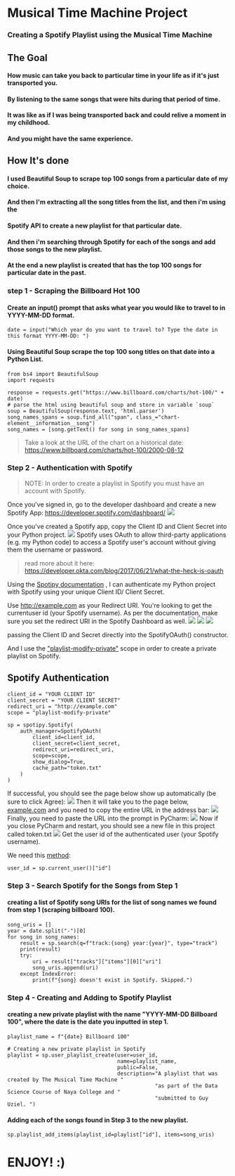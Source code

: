 # Musical Time Machine Project
### Creating a Spotify Playlist using the Musical Time Machine
## The Goal
#### How music can take you back to particular time in your life as if it's just transported you.
#### By listening to the same songs that were hits during that period of time.
#### It was like as if I was being transported back and could relive a moment in my childhood.
#### And you might have the same experience.
## How It's done
#### I used Beautiful Soup to scrape top 100 songs from a particular date of my choice.
#### And then I'm extracting all the song titles from the list, and then i'm using the 
#### Spotify API to create a new playlist for that particular date.
#### And then i'm searching through Spotify for each of the songs and add those songs to the new playlist.
#### At the end a new playlist is created that has the top 100 songs for particular date in the past.

### step 1 - Scraping the Billboard Hot 100
#### Create an input() prompt that asks what year you would like to travel to in YYYY-MM-DD format.
    date = input("Which year do you want to travel to? Type the date in this format YYYY-MM-DD: ")
#### Using Beautiful Soup scrape the top 100 song titles on that date into a Python List.
    from bs4 import BeautifulSoup
    import requests

    response = requests.get("https://www.billboard.com/charts/hot-100/" + date)
    # parse the html using beautiful soup and store in variable `soup`
    soup = BeautifulSoup(response.text, 'html.parser')
    song_names_spans = soup.find_all("span", class_="chart-element__information__song")
    song_names = [song.getText() for song in song_names_spans]
> Take a look at the URL of the chart on a historical date:
> https://www.billboard.com/charts/hot-100/2000-08-12

### Step 2 - Authentication with Spotify
> NOTE: In order to create a playlist in Spotify you must have an account with Spotify.

Once you've signed in, go to the developer dashboard and create a new Spotify App:
https://developer.spotify.com/dashboard/
![](assets/img.png)

Once you've created a Spotify app, copy the Client ID and Client Secret into your Python project.
![](assets/Inkedimg_1_LI.jpg)
Spotify uses OAuth to allow third-party applications (e.g. my Python code) to access a Spotify user's account without giving them the username or password. 
> read more about it here: https://developer.okta.com/blog/2017/06/21/what-the-heck-is-oauth

Using the [Spotipy documentation](https://spotipy.readthedocs.io/en/2.19.0/) , I can authenticate my Python project with Spotify using your unique Client ID/ Client Secret.

Use http://example.com as your Redirect URI. You're looking to get the currentuser id (your Spotify username). As per the documentation, make sure you set the redirect URI in the Spotify Dashboard as well.
![](assets/img11.png)
![](assets/img_2.png)
![](assets/img_3.png)

passing the Client ID and Secret directly into the SpotifyOAuth() constructor.

And I use the ["playlist-modify-private"](https://developer.spotify.com/documentation/general/guides/scopes/) scope in order to create a private playlist on Spotify.
## Spotify Authentication
    client_id = "YOUR CLIENT ID"
    client_secret = "YOUR CLIENT SECRET"
    redirect_uri = "http://example.com"
    scope = "playlist-modify-private"

    sp = spotipy.Spotify(
        auth_manager=SpotifyOAuth(
            client_id=client_id,
            client_secret=client_secret,
            redirect_uri=redirect_uri,
            scope=scope,
            show_dialog=True,
            cache_path="token.txt"
        )
    )
 If successful, you should see the page below show up automatically (be sure to click Agree):
![](assets/Inked2020-08-12_15-29-07-8ba3fc5c277b107461713b02e4258407_LI.jpg)
Then it will take you to the page below, [example.com](https://example.com/) and you need to copy the entire URL in the address bar:
![](assets/img_5.png)
Finally, you need to paste the URL into the prompt in PyCharm:
![](assets/Inkedimg_6_LI.jpg)
Now if you close PyCharm and restart, you should see a new file in this project called token.txt
![](assets/img_7.png)
Get the user id of the authenticated user (your Spotify username).

We need this [method](https://spotipy.readthedocs.io/en/2.13.0/#spotipy.client.Spotify.current_user):

    user_id = sp.current_user()["id"]

### Step 3 - Search Spotify for the Songs from Step 1
#### creating a list of Spotify song URIs for the list of song names we found from step 1 (scraping billboard 100).

    song_uris = []
    year = date.split("-")[0]
    for song in song_names:
        result = sp.search(q=f"track:{song} year:{year}", type="track")
        print(result)
        try:
            uri = result["tracks"]["items"][0]["uri"]
            song_uris.append(uri)
        except IndexError:
            print(f"{song} doesn't exist in Spotify. Skipped.")

### Step 4 - Creating and Adding to Spotify Playlist
#### creating a new private playlist with the name "YYYY-MM-DD Billboard 100", where the date is the date you inputted in step 1.
    playlist_name = f"{date} Billboard 100"

    # Creating a new private playlist in Spotify
    playlist = sp.user_playlist_create(user=user_id,
                                       name=playlist_name,
                                       public=False,
                                       description="A playlist that was created by The Musical Time Machine "
                                                   "as part of the Data Science Course of Naya College and "
                                                   "submitted to Guy Uziel. ")
#### Adding each of the songs found in Step 3 to the new playlist.
    sp.playlist_add_items(playlist_id=playlist["id"], items=song_uris)

# ENJOY! :)

